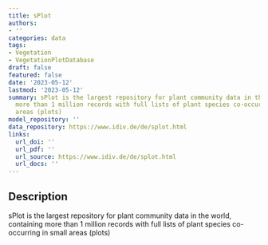 ```yaml
---
title: sPlot
authors:
- ''
categories: data
tags:
- Vegetation
- VegetationPlotDatabase
draft: false
featured: false
date: '2023-05-12'
lastmod: '2023-05-12'
summary: sPlot is the largest repository for plant community data in the world, containing
  more than 1 million records with full lists of plant species co-occurring in small
  areas (plots)
model_repository: ''
data_repository: https://www.idiv.de/de/splot.html
links:
  url_doi: ''
  url_pdf: ''
  url_source: https://www.idiv.de/de/splot.html
  url_docs: ''
---
```


## Description

sPlot is the largest repository for plant community data in the world, containing more than 1 million records with full lists of plant species co-occurring in small areas (plots)

